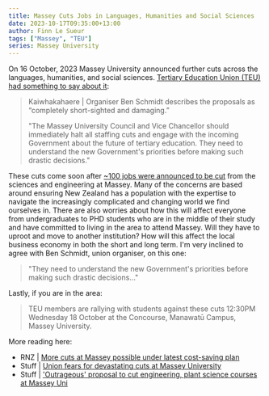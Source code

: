 ```yaml
---
title: Massey Cuts Jobs in Languages, Humanities and Social Sciences
date: 2023-10-17T09:35:00+13:00
author: Finn Le Sueur
tags: ["Massey", "TEU"]
series: Massey University
---
```


On 16 October, 2023 Massey University announced further cuts across the languages, humanities, and social sciences. [Tertiary Education Union (TEU) had something to say about it](https://teu.ac.nz/news/staffing-for-key-subjects-slashed-massey-university-proposal/):

> Kaiwhakahaere | Organiser Ben Schmidt describes the proposals as “completely short-sighted and damaging.”
> 
> "The Massey University Council and Vice Chancellor should immediately halt all staffing cuts and engage with the incoming Government about the future of tertiary education. They need to understand the new Government's priorities before making such drastic decisions."

<!--more-->

These cuts come soon after [~100 jobs were announced to be cut](https://www.stuff.co.nz/national/education/300981156/outrageous-proposal-to-cut-engineering-plant-science-courses-at-massey-uni) from the sciences and engineering at Massey. Many of the concerns are based around ensuring New Zealand has a population with the expertise to navigate the increasingly complicated and changing world we find ourselves in. There are also worries about how this will affect everyone from undergraduates to PHD students who are in the middle of their study and have committed to living in the area to attend Massey. Will they have to uproot and move to another institution? How will this affect the local business economy in both the short and long term. I'm very inclined to agree with Ben Schmidt, union organiser, on this one:

> "They need to understand the new Government's priorities before making such drastic decisions..."

Lastly, if you are in the area:

> TEU members are rallying with students against these cuts 12:30PM Wednesday 18 October at the Concourse, Manawatū Campus, Massey University.

More reading here:

- RNZ | [More cuts at Massey possible under latest cost-saving plan](https://www.rnz.co.nz/news/national/500327/more-cuts-at-massey-possible-under-latest-cost-saving-plan)
- Stuff | [Union fears for devastating cuts at Massey University](https://www.stuff.co.nz/national/education/300990091/union-fears-for-devastating-cuts-at-massey-university)
- Stuff | ['Outrageous' proposal to cut engineering, plant science courses at Massey Uni](https://www.stuff.co.nz/national/education/300981156/outrageous-proposal-to-cut-engineering-plant-science-courses-at-massey-uni)
